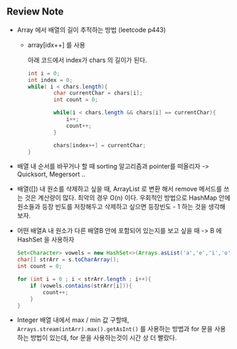 ## Review Note 

- Array 에서 배열의 길이 추적하는 방법 (leetcode p443)
  - array[idx++] 를 사용 
    
    아래 코드에서 index가 chars 의 길이가 된다. 
    ```java
    int i = 0;
    int index = 0;
    while( i < chars.length){
            char currentChar = chars[i];
            int count = 0;

            while(i < chars.length && chars[i] == currentChar){
                i++;
                count++;
            }

            chars[index++] = currentChar;
    }
    ```

- 배열 내 순서를 바꾸거나 할 때 sorting 알고리즘과 pointer를 떠올리자 -> Quicksort, Megersort .. 
- 배열([]) 내 원소를 삭제하고 싶을 때, ArrayList 로 변환 해서 remove 메서드를 쓰는 것은 계산량이 많다. 최악의 경우 O(n) 이다. 
우회적인 방법으로 HashMap 안에 원소들과 등장 빈도를 저장해두고 삭제하고 싶으면 등장빈도 - 1 하는 것을 생각해보자. 
- 어떤 배열A 내 원소가 다른 배열B 안에 포함되어 있는지를 보고 싶을 때 -> B 에 HashSet 을 사용하자

  ```java
  Set<Character> vowels = new HashSet<>(Arrays.asList('a','e','i','o','u'));
  char[] strArr = s.toCharArray();
  int count = 0;
  
  for (int i = 0 ; i < strArr.length ; i++){
      if (vowels.contains(strArr[i])){
          count++;
      }
  }
  ```
  
- Integer 배열 내에서 max / min 값 구할때, `Arrays.stream(intArr).max().getAsInt()` 를 사용하는 방법과 for 문을 사용하는 방법이 있는데, for 문을 사용하는것이 시간 상 더 빨랐다. 
